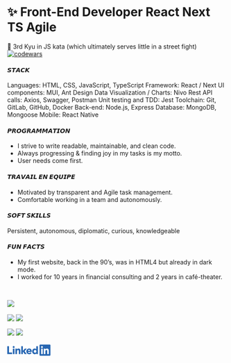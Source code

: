  # ✨ Front-End Developer React Next TS Agile  

🥋 3rd Kyu in JS kata (which ultimately serves little in a street fight) [![codewars](https://www.codewars.com/users/Maxime%20Verdy/badges/micro)](https://www.codewars.com/users/Maxime%20Verdy)  

#### 𝙎𝙏𝘼𝘾𝙆   
Languages: HTML, CSS, JavaScript, TypeScript
Framework: React / Next
UI components: MUI, Ant Design
Data Visualization / Charts: Nivo
Rest API calls: Axios, Swagger, Postman
Unit testing and TDD: Jest
Toolchain: Git, GitLab, GitHub, Docker
Back-end: Node.js, Express
Database: MongoDB, Mongoose
Mobile: React Native

#### 𝙋𝙍𝙊𝙂𝙍𝘼𝙈𝙈𝘼𝙏𝙄𝙊𝙉  
- I strive to write readable, maintainable, and clean code.
- Always progressing & finding joy in my tasks is my motto.
- User needs come first.  

#### 𝙏𝙍𝘼𝙑𝘼𝙄𝙇 𝙀𝙉 𝙀𝙌𝙐𝙄𝙋𝙀  
- Motivated by transparent and Agile task management.
- Comfortable working in a team and autonomously.

#### 𝙎𝙊𝙁𝙏 𝙎𝙆𝙄𝙇𝙇𝙎  
Persistent, autonomous, diplomatic, curious, knowledgeable

#### 𝙁𝙐𝙉 𝙁𝘼𝘾𝙏𝙎  
- My first website, back in the 90’s, was in HTML4 but already in dark mode.
- I worked for 10 years in financial consulting and 2 years in café-theater.
<br/>


![](https://github-profile-summary-cards.vercel.app/api/cards/profile-details?username=MaximeVerdy&theme=nord_bright)

![](https://github-profile-summary-cards.vercel.app/api/cards/repos-per-language?username=MaximeVerdy&theme=nord_bright)    ![](https://github-profile-summary-cards.vercel.app/api/cards/most-commit-language?username=MaximeVerdy&theme=nord_bright)

![](https://github-profile-summary-cards.vercel.app/api/cards/stats?username=MaximeVerdy&theme=nord_bright) ![](https://github-profile-summary-cards.vercel.app/api/cards/productive-time?username=MaximeVerdy&theme=nord_bright)
<br/>
<br/>
<a href="https://www.linkedin.com/in/maximeverdy/">
<img src="Linkedin-logo.png" width="100" alt="badge LinkedIn">
</a>
